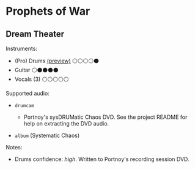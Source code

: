# Prophets of War

## Dream Theater

Instruments:

  * (Pro) Drums [(preview)](http://pages.cs.wisc.edu/~tolly/customs/?title=prophets-of-war&artist=dream-theater) ⚪️⚪️⚪️⚪️⚫️
  * Guitar ⚪️⚫️⚫️⚫️⚫️
  * Vocals (3) ⚪️⚪️⚪️⚪️⚪️

Supported audio:

  * `drumcam`

    * Portnoy's sysDRUMatic Chaos DVD. See the project README for help on extracting the DVD audio.

  * `album` (Systematic Chaos)

Notes:

  * Drums confidence: *high*. Written to Portnoy's recording session DVD.

